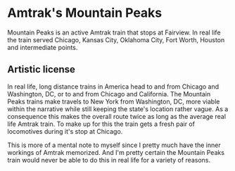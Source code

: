 # Amtrak's Mountain Peaks

Mountain Peaks is an active Amtrak train that stops at Fairview. In real life the train served Chicago, Kansas City, Oklahoma City, Fort Worth, Houston and intermediate points.

## Artistic license

In real life, long distance trains in America head to and from Chicago and Washington, DC, or to and from Chicago and California. The Mountain Peaks trains make travels to New York from Washington, DC, more viable within the narrative while still keeping the state's location rather vague. As a consequence this makes the overall route twice as long as the average real life Amtrak train. To make up for this the train gets a fresh pair of locomotives during it's stop at Chicago.

This is more of a mental note to myself since I pretty much have the inner workings of Amtrak memorized. And I'm pretty certain the Mountain Peaks train would never be able to do this in real life for a variety of reasons.
